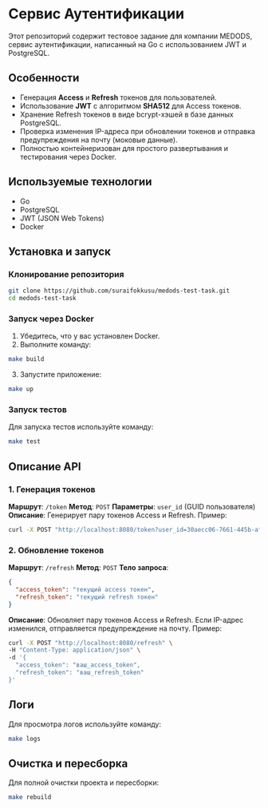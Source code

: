 # Сервис Аутентификации
Этот репозиторий содержит тестовое задание для компании MEDODS, сервис аутентификации, написанный на Go с использованием JWT и PostgreSQL.
## Особенности
- Генерация **Access** и **Refresh** токенов для пользователей.
- Использование **JWT** с алгоритмом **SHA512** для Access токенов.
- Хранение Refresh токенов в виде bcrypt-хэшей в базе данных PostgreSQL.
- Проверка изменения IP-адреса при обновлении токенов и отправка предупреждения на почту (моковые данные).
- Полностью контейнеризован для простого развертывания и тестирования через Docker.
## Используемые технологии
- Go
- PostgreSQL
- JWT (JSON Web Tokens)
- Docker
## Установка и запуск
### Клонирование репозитория
```bash
git clone https://github.com/suraifokkusu/medods-test-task.git
cd medods-test-task
```
### Запуск через Docker
1. Убедитесь, что у вас установлен Docker.
2. Выполните команду:
```bash
make build
```
3. Запустите приложение:
```bash
make up
```
### Запуск тестов
Для запуска тестов используйте команду:
```bash
make test
```
## Описание API
### 1. Генерация токенов
**Маршрут**: `/token`
**Метод**: `POST`
**Параметры**: `user_id` (GUID пользователя)
**Описание**: Генерирует пару токенов Access и Refresh.
Пример:
```bash
curl -X POST "http://localhost:8080/token?user_id=30aecc06-7661-445b-af3b-356ce8cdd822"
```
### 2. Обновление токенов
**Маршрут**: `/refresh`
**Метод**: `POST`
**Тело запроса**:
```json
{
  "access_token": "текущий access токен",
  "refresh_token": "текущий refresh токен"
}
```
**Описание**: Обновляет пару токенов Access и Refresh. Если IP-адрес изменился, отправляется предупреждение на почту.
Пример:
```bash
curl -X POST "http://localhost:8080/refresh" \
-H "Content-Type: application/json" \
-d '{
  "access_token": "ваш_access_token",
  "refresh_token": "ваш_refresh_token"
}'
```
## Логи
Для просмотра логов используйте команду:
```bash
make logs
```
## Очистка и пересборка
Для полной очистки проекта и пересборки:
```bash
make rebuild
```